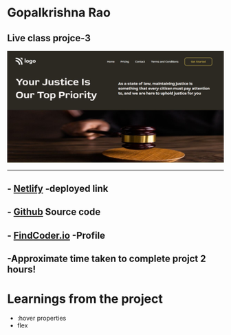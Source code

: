 
# **Gopalkrishna Rao**


## Live class projce-3
![preview](./Screenshot/Capture.JPG)
***

## - [Netlify](https://project3justice.netlify.app/) -deployed link


## -  [Github](https://github.com/GopalkrishaRao/WebDev/tree/main/LC%20Project%203) Source code

## -  [FindCoder.io](https://www.findcoder.io/u/hrgkrao) -Profile 

## -Approximate time taken to complete projct **2 hours!**

# __Learnings from the project__

- :hover properties
- flex









